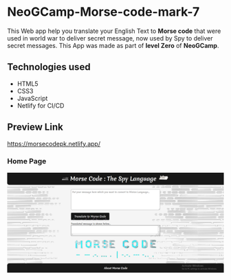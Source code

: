 # NeoGCamp-Morse-code-mark-7
This Web app help you translate your English Text to **Morse code** that were used in world war to deliver secret message, now used by Spy to deliver secret messages. This App was made as part of **level Zero** of **NeoGCamp**.
 ## Technologies used
 - HTML5
 - CSS3
 - JavaScript
 - Netlify for CI/CD

## Preview Link
https://morsecodepk.netlify.app/
### Home Page
![homepage](https://github.com/Princekanaugia/NeoGCamp-Morse-code-mark-7/blob/main/image/morse%20code.PNG?raw=true)

